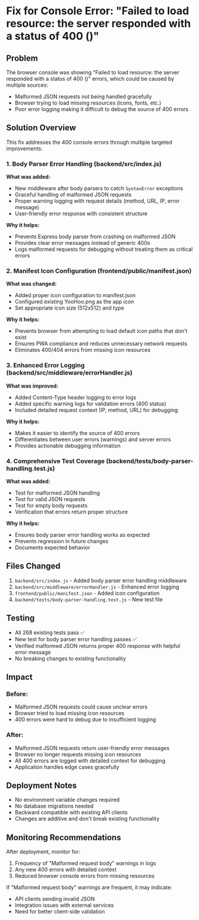 # Fix for Console Error: "Failed to load resource: the server responded with a status of 400 ()"

## Problem
The browser console was showing "Failed to load resource: the server responded with a status of 400 ()" errors, which could be caused by multiple sources:
- Malformed JSON requests not being handled gracefully
- Browser trying to load missing resources (icons, fonts, etc.)
- Poor error logging making it difficult to debug the source of 400 errors

## Solution Overview
This fix addresses the 400 console errors through multiple targeted improvements:

### 1. Body Parser Error Handling (backend/src/index.js)
**What was added:**
- New middleware after body parsers to catch `SyntaxError` exceptions
- Graceful handling of malformed JSON requests
- Proper warning logging with request details (method, URL, IP, error message)
- User-friendly error response with consistent structure

**Why it helps:**
- Prevents Express body parser from crashing on malformed JSON
- Provides clear error messages instead of generic 400s
- Logs malformed requests for debugging without treating them as critical errors

### 2. Manifest Icon Configuration (frontend/public/manifest.json)
**What was changed:**
- Added proper icon configuration to manifest.json
- Configured existing YooHoo.png as the app icon
- Set appropriate icon size (512x512) and type

**Why it helps:**
- Prevents browser from attempting to load default icon paths that don't exist
- Ensures PWA compliance and reduces unnecessary network requests
- Eliminates 400/404 errors from missing icon resources

### 3. Enhanced Error Logging (backend/src/middleware/errorHandler.js)
**What was improved:**
- Added Content-Type header logging to error logs
- Added specific warning logs for validation errors (400 status)
- Included detailed request context (IP, method, URL) for debugging

**Why it helps:**
- Makes it easier to identify the source of 400 errors
- Differentiates between user errors (warnings) and server errors
- Provides actionable debugging information

### 4. Comprehensive Test Coverage (backend/tests/body-parser-handling.test.js)
**What was added:**
- Test for malformed JSON handling
- Test for valid JSON requests
- Test for empty body requests
- Verification that errors return proper structure

**Why it helps:**
- Ensures body parser error handling works as expected
- Prevents regression in future changes
- Documents expected behavior

## Files Changed
1. `backend/src/index.js` - Added body parser error handling middleware
2. `backend/src/middleware/errorHandler.js` - Enhanced error logging
3. `frontend/public/manifest.json` - Added icon configuration
4. `backend/tests/body-parser-handling.test.js` - New test file

## Testing
- All 268 existing tests pass ✅
- New test for body parser error handling passes ✅
- Verified malformed JSON returns proper 400 response with helpful error message
- No breaking changes to existing functionality

## Impact
### Before:
- Malformed JSON requests could cause unclear errors
- Browser tried to load missing icon resources
- 400 errors were hard to debug due to insufficient logging

### After:
- Malformed JSON requests return user-friendly error messages
- Browser no longer requests missing icon resources
- All 400 errors are logged with detailed context for debugging
- Application handles edge cases gracefully

## Deployment Notes
- No environment variable changes required
- No database migrations needed
- Backward compatible with existing API clients
- Changes are additive and don't break existing functionality

## Monitoring Recommendations
After deployment, monitor for:
1. Frequency of "Malformed request body" warnings in logs
2. Any new 400 errors with detailed context
3. Reduced browser console errors from missing resources

If "Malformed request body" warnings are frequent, it may indicate:
- API clients sending invalid JSON
- Integration issues with external services
- Need for better client-side validation
